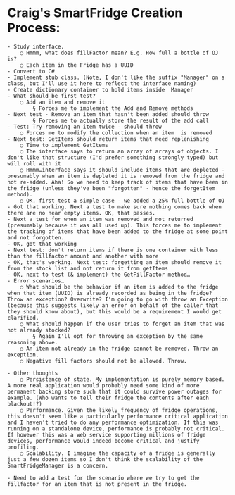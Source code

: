 # Craig's SmartFridge Creation Process:
	- Study interface.
		○ Hmmm, what does fillFactor mean? E.g. How full a bottle of OJ is?
		○ Each item in the Fridge has a UUID
	- Convert to C#
	- Implement stub class. (Note, I don't like the suffix "Manager" on a class, but I'll use it here to reflect the interface naming)
	- Create dictionary container to hold items inside  Manager
	- What should be first test?
		○ Add an item and remove it
			§ Forces me to implement the Add and Remove methods
	- Next test - Remove an item that hasn't been added should throw
			§ Forces me to actually store the result of the add call
	- Test: Try removing an item twice - should throw
		○ Forces me to modify the collection when an item  is removed
	- Next test: GetItems should return items that need replenishing
		○ Time to implement GetItems
		○ The interface says to return an array of arrays of objects. I don't like that structure (I'd prefer something strongly typed) but will roll with it
		○ Hmmm…interface says it should include items that are depleted - presumably when an item is depleted it is removed from the fridge and not re-added. Aha! So we need to keep track of items that have been in the fridge (unless they've been "forgotten" - hence the forgetItem method).
		○ OK, first test a simple case - we added a 25% full bottle of OJ
	- Got that working. Next a test to make sure nothing comes back when there are no near empty items. OK, that passes.
	- Next a test for when an item was removed and not returned (presumably because it was all used up). This forces me to implement the tracking of items that have been added to the fridge at some point and not forgotten. 
	- OK, got that working
	- Next test: don't return items if there is one container with less than the fillfactor amount and another with more
	- OK, that's working. Next test: forgetting an item should remove it from the stock list and not return it from getItems
	- OK, next to test (& implement) the GetFillFactor method…
	- Error scenarios…
		○ What should be the behavior if an item is added to the fridge when that item (UUID) is already recorded as being in the fridge? Throw an exception? Overwrite? I'm going to go with throw an Exception (because this suggests likely an error on behalf of the caller that they should know about), but this would be a requirement I would get clarified.
		○ What should happen if the user tries to forget an item that was not already stocked?
			§ Again I'll opt for throwing an exception by the same reasoning above.
		○ An item not already in the fridge cannot be removed. Throw an exception.
		○ Negative fill factors should not be allowed. Throw.
    
	- Other thoughts
		○ Persistence of state. My implementation is purely memory based. A more real application would probably need some kind of more permanent backing store such that it could survive power outages for example. (Who wants to tell their fridge the contents after each blackout!?)
		○ Performance. Given the likely frequency of fridge operations, this doesn't seem like a particularly performance critical application and I haven't tried to do any performance optimization. If this was running on a standalone device, performance is probably not critical. If however this was a web service supporting millions of fridge devices, performance would indeed become critical and justify profiling.
		○ Scalability. I imagine the capacity of a fridge is generally just a few dozen items so I don't think the scalability of the SmartFridgeManager is a concern. 
		
	- Need to add a test for the scenario where we try to get the fillfactor for an item that is not present in the fridge.
